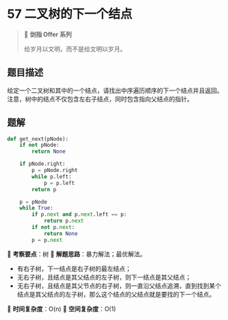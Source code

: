 # 57 二叉树的下一个结点

> 🌟 **剑指 Offer 系列**
>
> 给岁月以文明，而不是给文明以岁月。

## 题目描述

给定一个二叉树和其中的一个结点，请找出中序遍历顺序的下一个结点并且返回。注意，树中的结点不仅包含左右子结点，同时包含指向父结点的指针。

## 题解

```python
def get_next(pNode):
    if not pNode:
        return None

    if pNode.right:
        p = pNode.right
        while p.left:
            p = p.left
        return p

    p = pNode
    while True:
        if p.next and p.next.left == p:
            return p.next
        if not p.next:
            return None
        p = p.next
```

🍥 **考察要点**：树
🍬 **解题思路**：暴力解法；最优解法。

- 有右子树，下一结点是右子树的最左结点；
- 无右子树，且结点是其父结点的左子树，则下一结点是其父结点；
- 无右子树，且结点是其父节点的右子树，则一直沿父结点追溯，直到找到某个结点是其父结点的左子树，那么这个结点的父结点就是要找的下一个结点。

🍉 **时间复杂度**：O(n)
🍭 **空间复杂度**：O(1)
